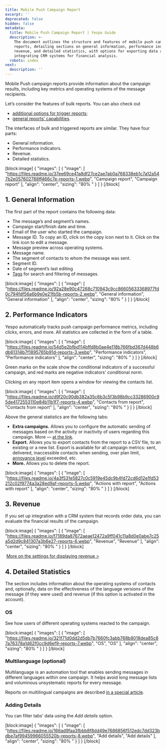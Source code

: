 ```yaml
---
title: Mobile Push Campaign Report
excerpt: ''
deprecated: false
hidden: false
metadata:
  title: Mobile Push Campaign Report | Yespo Guide
  description: >-
    The document outlines the structure and features of mobile push campaign
    reports, detailing sections on general information, performance indicators,
    revenue, and detailed statistics, with options for exporting data and
    integrating CRM systems for financial analysis.
  robots: index
next:
  description: ''
---
```

Mobile Push campaign reports provide information about the campaign results, including key metrics and operating systems of the message recipients.

Let’s consider the features of bulk reports. You can also check out

- [additional options for trigger reports](https://docs.yespo.io/docs/triggered-campaign-report);
- [general reports’ capabilities](https://docs.yespo.io/docs/campaigns-analytics).

The interfaces of bulk and triggered reports are similar. They have four parts:

- General information.
- Performance indicators.
- Revenue.
- Detailed statistics.

[block:image]
{
  "images": [
    {
      "image": [
        "https://files.readme.io/37ee69ce41a8df27ce2ae7ab0a768338eb1c7a12a547b2e057602788ff466c7e-reports-1.webp",
        "Campaign report",
        "Campaign report"
      ],
      "align": "center",
      "sizing": "80% "
    }
  ]
}
[/block]


## 1. General Information

The first part of the report contains the following data:

- The message’s and segment’s names.
- Campaign start/finish date and time.
- Email of the user who started the campaign.
- Message ID. To copy an ID, click on the copy icon next to it. Click on the link icon to edit a message.
- Message preview across operating systems.
- Message name.
- The segment of contacts to whom the message was sent.
- Segment ID.
- Date of segment’s last editing
- [Tags](https://docs.yespo.io/docs/how-add-tags) for search and filtering of messages.

[block:image]
{
  "images": [
    {
      "image": [
        "https://files.readme.io/92a28e90c47268c710943c9cc86605633368977fd0c794fdf56a6b9e0e21fb5b-reports-2.webp",
        "General information",
        "General information"
      ],
      "align": "center",
      "sizing": "80% "
    }
  ]
}
[/block]


## 2. Performance Indicators

Yespo automatically tracks push campaign performance metrics, including clicks, errors, and more. All statistics are collected in the form of a table.

[block:image]
{
  "images": [
    {
      "image": [
        "https://files.readme.io/54d5e2bfbd114bffd8b0ae4e118b766fbd367d448b6db61314b7f1895765b91d-reports-3.webp",
        "Performance indicators",
        "Performance indicators"
      ],
      "align": "center",
      "sizing": "80% "
    }
  ]
}
[/block]


Green marks on the scale show the conditional indicators of a successful campaign, and red marks are negative indicators' conditional norm.

Clicking on any report item opens a window for viewing the contacts list.

[block:image]
{
  "images": [
    {
      "image": [
        "https://files.readme.io/d9f20c90db382a35c6b3c5f3b98b9cc33286900c95de4172553110e84b11b1f7-reports-4.webp",
        "Contacts from report",
        "Contacts from report"
      ],
      "align": "center",
      "sizing": "80% "
    }
  ]
}
[/block]


Above the general statistics are the following tabs:

- **Extra campaigns.** Allows you to configure the automatic sending of messages based on the activity or inactivity of users regarding this campaign. More — [at the link](https://docs.yespo.io/docs/how-send-extra-campaign).
- **Export.** Allows you to export contacts from the report to a CSV file, to an existing or a new list. Export is available for all campaign metrics: sent, delivered, inaccessible contacts when sending, over plan limit, [annoyance level](https://docs.yespo.io/docs/management-campaign-frequency) exceeded, etc.
- **More.** Allows you to delete the report.

[block:image]
{
  "images": [
    {
      "image": [
        "https://files.readme.io/4a3f531e5827c0c5919e45dc9b4fd72cd6d12e1fd53212c02f9774a3a28ed9af-reports-5.webp",
        "Actions with report",
        "Actions with report"
      ],
      "align": "center",
      "sizing": "80% "
    }
  ]
}
[/block]


## 3. Revenue

If you set up integration with a CRM system that records order data, you can evaluate the financial results of the campaign.

[block:image]
{
  "images": [
    {
      "image": [
        "https://files.readme.io/f7189da87672aeae12472a9ff041c11a8d0e0abe7c25a5d2d9c841307a3b6e27-reports-6.webp",
        "Revenue",
        "Revenue"
      ],
      "align": "center",
      "sizing": "80% "
    }
  ]
}
[/block]


 [More on the settings for displaying revenue >](https://docs.yespo.io/docs/how-set-revenue-campaign)

## 4. Detailed Statistics

The section includes information about the operating systems of contacts and, optionally, data on the effectiveness of the language versions of the message (if they were used) and revenue (if this option is activated in the account).

### OS

See how users of different operating systems reacted to the campaign.

[block:image]
{
  "images": [
    {
      "image": [
        "https://files.readme.io/321f71d0dd2d5db7b7660fc3abb768b8018dea85c87a76378a1d62f0cc9d6ef9-reports-7.webp",
        "OS",
        "OS"
      ],
      "align": "center",
      "sizing": "80% "
    }
  ]
}
[/block]


### Multilanguage (optional)

Multilanguage is an automation tool that enables sending messages in different languages within one campaign. It helps avoid long message lists and voluminous unsystematic reports for every message.

Reports on multilingual campaigns are described [in a special article](https://docs.yespo.io/docs/report-on-multilingual-campaigns).

### Adding Details

You can filter tabs’ data using the _Add details_ option.

[block:image]
{
  "images": [
    {
      "image": [
        "https://files.readme.io/166ad9faa3fbbb8f8dd49e7686856f512edc7dd323bdbe7af99459966055520b-reports-8.webp",
        "Add details",
        "Add details"
      ],
      "align": "center",
      "sizing": "80% "
    }
  ]
}
[/block]